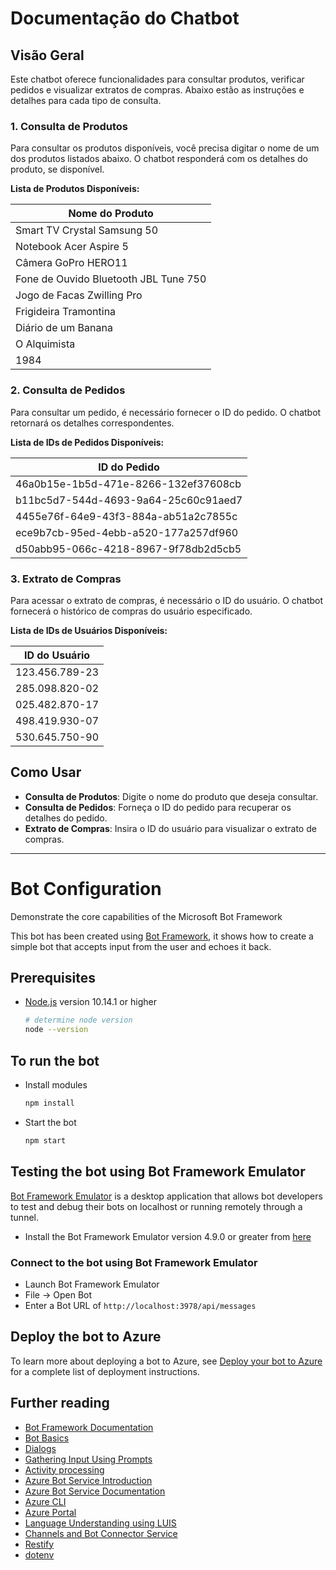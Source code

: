 # Documentação do Chatbot

## Visão Geral
Este chatbot oferece funcionalidades para consultar produtos, verificar pedidos e visualizar extratos de compras. Abaixo estão as instruções e detalhes para cada tipo de consulta.

### 1. Consulta de Produtos
Para consultar os produtos disponíveis, você precisa digitar o nome de um dos produtos listados abaixo. O chatbot responderá com os detalhes do produto, se disponível.

**Lista de Produtos Disponíveis:**

| Nome do Produto |
|-----------------|
| Smart TV Crystal Samsung 50 | 
| Notebook Acer Aspire 5 |
| Câmera GoPro HERO11 |
| Fone de Ouvido Bluetooth JBL Tune 750 |
| Jogo de Facas Zwilling Pro |
| Frigideira Tramontina |
| Diário de um Banana |
| O Alquimista|
| 1984|

### 2. Consulta de Pedidos
Para consultar um pedido, é necessário fornecer o ID do pedido. O chatbot retornará os detalhes correspondentes.

**Lista de IDs de Pedidos Disponíveis:**

| ID do Pedido |
|--------------|
| 46a0b15e-1b5d-471e-8266-132ef37608cb |
| b11bc5d7-544d-4693-9a64-25c60c91aed7 |
| 4455e76f-64e9-43f3-884a-ab51a2c7855c |
| ece9b7cb-95ed-4ebb-a520-177a257df960 |
| d50abb95-066c-4218-8967-9f78db2d5cb5 |

### 3. Extrato de Compras
Para acessar o extrato de compras, é necessário o ID do usuário. O chatbot fornecerá o histórico de compras do usuário especificado.

**Lista de IDs de Usuários Disponíveis:**

| ID do Usuário |
|---------------|
| 123.456.789-23 |
| 285.098.820-02 |
| 025.482.870-17 |
| 498.419.930-07 |
| 530.645.750-90 |

## Como Usar
- **Consulta de Produtos**: Digite o nome do produto que deseja consultar.
- **Consulta de Pedidos**: Forneça o ID do pedido para recuperar os detalhes do pedido.
- **Extrato de Compras**: Insira o ID do usuário para visualizar o extrato de compras.


------

# Bot Configuration
Demonstrate the core capabilities of the Microsoft Bot Framework

This bot has been created using [Bot Framework](https://dev.botframework.com), it shows how to create a simple bot that accepts input from the user and echoes it back.

## Prerequisites

- [Node.js](https://nodejs.org) version 10.14.1 or higher

    ```bash
    # determine node version
    node --version
    ```

## To run the bot

- Install modules

    ```bash
    npm install
    ```

- Start the bot

    ```bash
    npm start
    ```

## Testing the bot using Bot Framework Emulator

[Bot Framework Emulator](https://github.com/microsoft/botframework-emulator) is a desktop application that allows bot developers to test and debug their bots on localhost or running remotely through a tunnel.

- Install the Bot Framework Emulator version 4.9.0 or greater from [here](https://github.com/Microsoft/BotFramework-Emulator/releases)

### Connect to the bot using Bot Framework Emulator

- Launch Bot Framework Emulator
- File -> Open Bot
- Enter a Bot URL of `http://localhost:3978/api/messages`

## Deploy the bot to Azure

To learn more about deploying a bot to Azure, see [Deploy your bot to Azure](https://aka.ms/azuredeployment) for a complete list of deployment instructions.


## Further reading

- [Bot Framework Documentation](https://docs.botframework.com)
- [Bot Basics](https://docs.microsoft.com/azure/bot-service/bot-builder-basics?view=azure-bot-service-4.0)
- [Dialogs](https://docs.microsoft.com/en-us/azure/bot-service/bot-builder-concept-dialog?view=azure-bot-service-4.0)
- [Gathering Input Using Prompts](https://docs.microsoft.com/en-us/azure/bot-service/bot-builder-prompts?view=azure-bot-service-4.0)
- [Activity processing](https://docs.microsoft.com/en-us/azure/bot-service/bot-builder-concept-activity-processing?view=azure-bot-service-4.0)
- [Azure Bot Service Introduction](https://docs.microsoft.com/azure/bot-service/bot-service-overview-introduction?view=azure-bot-service-4.0)
- [Azure Bot Service Documentation](https://docs.microsoft.com/azure/bot-service/?view=azure-bot-service-4.0)
- [Azure CLI](https://docs.microsoft.com/cli/azure/?view=azure-cli-latest)
- [Azure Portal](https://portal.azure.com)
- [Language Understanding using LUIS](https://docs.microsoft.com/en-us/azure/cognitive-services/luis/)
- [Channels and Bot Connector Service](https://docs.microsoft.com/en-us/azure/bot-service/bot-concepts?view=azure-bot-service-4.0)
- [Restify](https://www.npmjs.com/package/restify)
- [dotenv](https://www.npmjs.com/package/dotenv)
